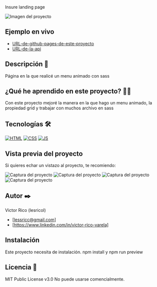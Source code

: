 Insure landing page

![Imagen del proyecto](https://raw.githubusercontent.com/Lesricol/insure-landing-page/main/design/desktop-preview.jpg)

## Ejemplo en vivo

- [URL-de-github-pages-de-este-proyecto](URL-de-github-pages-de-este-proyecto)
- [URL-de-la-api](URL-de-la-api)

## Descripción 📑

Página en la que realicé un menu animado con sass

## ¿Qué he aprendido en este proyecto? 🙇🏻

Con este proyecto mejoré la manera en la que hago un menu animado, la propiedad grid y trabajar con muchos archivo en sass

## Tecnologías 🛠

<!-- Iconos sacados de: https://github.com/hendrasob/badges/blob/master/README.md y https://github.com/alexandresanlim/Badges4-README.md-Profile -->

[![HTML](https://img.shields.io/badge/HTML5-E34F26?style=for-the-badge&logo=html5&logoColor=white)](https://es.wikipedia.org/wiki/HTML5)
[![CSS](https://img.shields.io/badge/CSS3-1572B6?style=for-the-badge&logo=css3&logoColor=white)](https://es.wikipedia.org/wiki/CSS)
[![JS](https://img.shields.io/badge/JavaScript-F7DF1E?style=for-the-badge&logo=javascript&logoColor=black)](https://es.wikipedia.org/wiki/JavaScript)

## Vista previa del proyecto

Si quieres echar un vistazo al proyecto, te recomiendo:

![Captura del proyecto](https://raw.githubusercontent.com/Lesricol/insure-landing-page/main/design/desktop-design.jpg)
![Captura del proyecto](https://raw.githubusercontent.com/Lesricol/insure-landing-page/main/design/active-states.jpg)
![Captura del proyecto](https://raw.githubusercontent.com/Lesricol/insure-landing-page/main/design/mobile-design.jpg)
![Captura del proyecto](https://raw.githubusercontent.com/Lesricol/insure-landing-page/main/design/mobile-nav-design.jpg)

## Autor ✒️

Victor Rico (lesricol)

- [lessricc@gmail.com]
- [https://www.linkedin.com/in/victor-rico-varela]


## Instalación

Este proyecto necesita de instalación. npm install y npm run preview

## Licencia 📄

MIT Public License v3.0
No puede usarse comencialmente.
